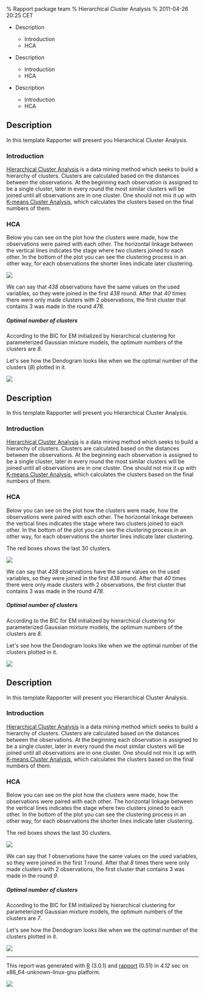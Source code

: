 % Rapport package team
% Hierarchical Cluster Analysis
% 2011-04-26 20:25 CET

-   Description
    -   Introduction
    -   HCA

-   Description
    -   Introduction
    -   HCA

-   Description
    -   Introduction
    -   HCA


Description
-----------

In this template Rapporter will present you Hierarchical Cluster
Analysis.

### Introduction

[Hierarchical Cluster
Analysis](http://en.wikipedia.org/wiki/Hierarchical_clustering) is a
data mining method which seeks to build a hierarchy of clusters.
Clusters are calculated based on the distances between the observations.
At the beginning each observation is assigned to be a single cluster,
later in every round the most similar clusters will be joined until all
observations are in one cluster. One should not mix it up with [K-means
Cluster Analysis](http://en.wikipedia.org/wiki/K-means_clustering),
which calculates the clusters based on the final numbers of them.

### HCA

Below you can see on the plot how the clusters were made, how the
observations were paired with each other. The horizontal linkage between
the vertical lines indicates the stage where two clusters joined to each
other. In the bottom of the plot you can see the clustering process in
an other way, for each observations the shorter lines indicate later
clustering.

[![](plots/HierarchicalClusterAnalysis.tpl-1.png)](plots/HierarchicalClusterAnalysis.tpl-1-hires.png)

We can say that *438* observations have the same values on the used
variables, so they were joined in the first *438* round. After that *40*
times there were only made clusters with 2 observations, the first
cluster that contains 3 was made in the round *478*.

##### Optimal number of clusters

According to the BIC for EM initialized by hierarchical clustering for
parameterized Gaussian mixture models, the optimum numbers of the
clusters are *8*.

Let's see how the Dendogram looks like when we the optimal number of the
clusters (*8*) plotted in it.

[![](plots/HierarchicalClusterAnalysis.tpl-2.png)](plots/HierarchicalClusterAnalysis.tpl-2-hires.png)

Description
-----------

In this template Rapporter will present you Hierarchical Cluster
Analysis.

### Introduction

[Hierarchical Cluster
Analysis](http://en.wikipedia.org/wiki/Hierarchical_clustering) is a
data mining method which seeks to build a hierarchy of clusters.
Clusters are calculated based on the distances between the observations.
At the beginning each observation is assigned to be a single cluster,
later in every round the most similar clusters will be joined until all
observations are in one cluster. One should not mix it up with [K-means
Cluster Analysis](http://en.wikipedia.org/wiki/K-means_clustering),
which calculates the clusters based on the final numbers of them.

### HCA

Below you can see on the plot how the clusters were made, how the
observations were paired with each other. The horizontal linkage between
the vertical lines indicates the stage where two clusters joined to each
other. In the bottom of the plot you can see the clustering process in
an other way, for each observations the shorter lines indicate later
clustering.

The red boxes shows the last 30 clusters.

[![](plots/HierarchicalClusterAnalysis.tpl-3.png)](plots/HierarchicalClusterAnalysis.tpl-3-hires.png)

We can say that *438* observations have the same values on the used
variables, so they were joined in the first *438* round. After that *40*
times there were only made clusters with 2 observations, the first
cluster that contains 3 was made in the round *478*.

##### Optimal number of clusters

According to the BIC for EM initialized by hierarchical clustering for
parameterized Gaussian mixture models, the optimum numbers of the
clusters are *8*.

Let's see how the Dendogram looks like when we the optimal number of the
clusters plotted in it.

[![](plots/HierarchicalClusterAnalysis.tpl-2.png)](plots/HierarchicalClusterAnalysis.tpl-2-hires.png)

Description
-----------

In this template Rapporter will present you Hierarchical Cluster
Analysis.

### Introduction

[Hierarchical Cluster
Analysis](http://en.wikipedia.org/wiki/Hierarchical_clustering) is a
data mining method which seeks to build a hierarchy of clusters.
Clusters are calculated based on the distances between the observations.
At the beginning each observation is assigned to be a single cluster,
later in every round the most similar clusters will be joined until all
observations are in one cluster. One should not mix it up with [K-means
Cluster Analysis](http://en.wikipedia.org/wiki/K-means_clustering),
which calculates the clusters based on the final numbers of them.

### HCA

Below you can see on the plot how the clusters were made, how the
observations were paired with each other. The horizontal linkage between
the vertical lines indicates the stage where two clusters joined to each
other. In the bottom of the plot you can see the clustering process in
an other way, for each observations the shorter lines indicate later
clustering.

The red boxes shows the last 30 clusters.

[![](plots/HierarchicalClusterAnalysis.tpl-4.png)](plots/HierarchicalClusterAnalysis.tpl-4-hires.png)

We can say that *1* observations have the same values on the used
variables, so they were joined in the first *1* round. After that *8*
times there were only made clusters with 2 observations, the first
cluster that contains 3 was made in the round *9*.

##### Optimal number of clusters

According to the BIC for EM initialized by hierarchical clustering for
parameterized Gaussian mixture models, the optimum numbers of the
clusters are *7*.

Let's see how the Dendogram looks like when we the optimal number of the
clusters plotted in it.

[![](plots/HierarchicalClusterAnalysis.tpl-5.png)](plots/HierarchicalClusterAnalysis.tpl-5-hires.png)

* * * * *

This report was generated with [R](http://www.r-project.org/) (3.0.1)
and [rapport](http://rapport-package.info/) (0.51) in *4.12* sec on
x86\_64-unknown-linux-gnu platform.

![](images/logo.png)
